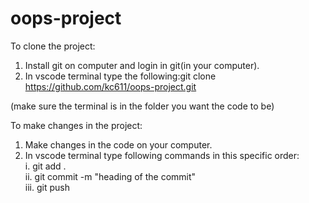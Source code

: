 # oops-project

To clone the project:
1. Install git on computer and login in git(in your computer).
2. In vscode terminal type the following:git clone https://github.com/kc611/oops-project.git

(make sure the terminal is in the folder you want the code to be)

To make changes in the project:
1. Make changes in the code on your computer.
2. In vscode terminal type following commands in this specific order:<br>
    i.   git add .<br>
    ii.  git commit -m "heading of the commit"<br>
    iii. git push
    
